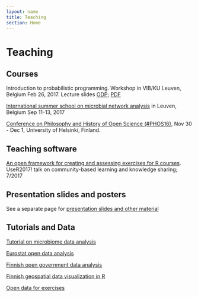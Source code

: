 ```yaml
---
layout: name
title: Teaching
section: Home
---
```


Teaching
=======


Courses
-----

Introduction to probabilistic programming. Workshop in VIB/KU Leuven, Belgium Feb 26, 2017. Lecture slides [ODP](https://github.com/antagomir/antagomir.github.io/blob/master/files/publications/slides/20180226-rstan-VIB.odp); [PDF](https://github.com/antagomir/antagomir.github.io/blob/master/files/publications/slides/20180226-rstan-VIB.pdf)

[International summer school on microbial network analysis](http://psbweb05.psb.ugent.be/conet/econetschool/index.php) in Leuven, Belgium Sep 11-13, 2017

[Conference on Philosophy and History of Open Science (#PHOS16)](https://www.helsinki.fi/en/researchgroups/helsinki-digital-humanities/phos16-conference), Nov 30 - Dec 1, University of Helsinki, Finland.


Teaching software
-----

[An open framework for creating and assessing exercises for R courses](https://ropengov.github.io/edu/). UseR2017! talk on community-based learning and knowledge sharing; 7/2017


Presentation slides and posters
-----

See a separate page for [presentation slides and other material](../talks/)


Tutorials and Data
----------

<div class="section2" markdown="1">

[Tutorial on microbiome data analysis](http://microbiome.github.io/microbiome/)  

[Eurostat open data analysis](https://github.com/rOpenGov/eurostat/blob/master/vignettes/eurostat_tutorial.md)

[Finnish open government data analysis](https://github.com/rOpenGov/sorvi/blob/master/vignettes/sorvi_tutorial.md)

[Finnish geospatial data visualization in R](https://github.com/rOpenGov/gisfin/blob/master/vignettes/gisfin_tutorial.md)

[Open data for exercises](/data/) 

</div>





<!--I provide teaching in the following areas:

- Data analysis, computational science and machine learning
- Microbial ecology and functional genomics  
- Digital humanities and computational social science
- Open science (data, software, reproducibility and other aspects)
-->





